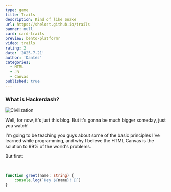 ```yaml
---
type: game
title: Trails
description: Kind of like Snake
url: https://shelost.github.io/trails
banner: null
card: card-trails
preview: bento-platformr
video: trails
rating: 2
date: '2025-7-21'
author: 'Dantès'
categories:
  - HTML
  - JS
  - Canvas
published: true
---
```


### What is Hackerdash?

![Civilization](/card/card-platformr.png)

Well, for now, it's just this blog. But it's gonna be much bigger someday, just you watch!

I'm going to be teaching you guys about some of the basic principles I've learned while programming, and why I believe the HTML Canvas is the solution to 99% of the world's problems.

But first:

&nbsp;

```ts
function greet(name: string) {
	console.log(`Hey ${name}! 👋`)
}
```
